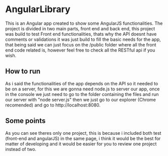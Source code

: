 # AngularLibrary
This is an Angular app created to show some AngularJS functionalities. The project is divided in two main parts, front end and back end, this project was build to test Front end functionalities, thats why the API doesnt have comments or validations it was just build to fill the basic needs for the app, that being said we can just focus on the /public folder where all the front end code related is, however feel free to check all the RESTful api if you wish.

## How to run
As i said the functionalities of the app depends on the API so it needed to be on a server, for this we are gonna need node.js to server our app, once in the console we just need to go to the folder containing the files and run our server with "node server.js" then we just go to our explorer (Chrome recomended) and go to http://localhost:8080.

## Some points
As you can see theres only one project, this is because i included both test (front-end and angularJS) in the same page, i think it would be the best for matter of developing and it would be easier for you to review one project instead of two.

